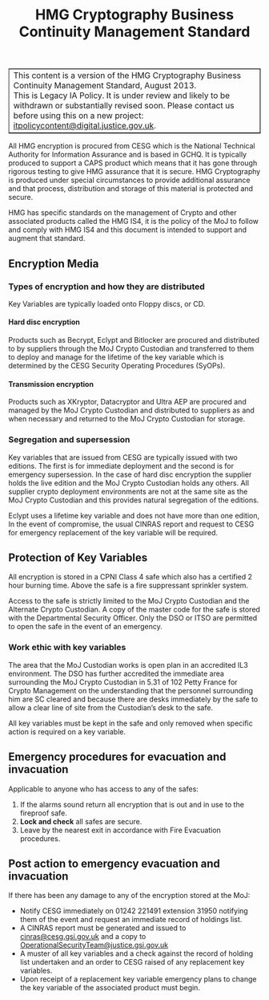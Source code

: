 ﻿---
title: HMG Cryptography Business Continuity Management Standard
---

<table border='1'>
<tr>
<td>This content is a version of the HMG Cryptography Business Continuity Management Standard, August 2013.<br/>
This is Legacy IA Policy. It is under review and likely to be withdrawn or substantially revised soon. Please contact us before using this on a new project: <a href="mailto:itpolicycontent@digital.justice.gov.uk?subject=HMG Cryptography Business Continuity Management Standard">itpolicycontent@digital.justice.gov.uk</a>.</td>
</tr>
</table>

All HMG encryption is procured from CESG which is the National Technical Authority for Information Assurance and is based in GCHQ. It is typically produced to support a CAPS product which means that it has gone through rigorous testing to give HMG assurance that it is secure. HMG Cryptography is produced under special circumstances to provide additional assurance and that process, distribution and storage of this material is protected and secure.

HMG has specific standards on the management of Crypto and other associated products called the HMG IS4, it is the policy of the MoJ to follow and comply with HMG IS4 and this document is intended to support and augment that standard.
 
## Encryption Media

### Types of encryption and how they are distributed

Key Variables are typically loaded onto Floppy discs, or CD.

#### Hard disc encryption

Products such as Becrypt, Eclypt and Bitlocker are procured and distributed to by suppliers through the MoJ Crypto Custodian and transferred to them to deploy and manage for the lifetime of the key variable which is determined by the CESG Security Operating Procedures (SyOPs).

#### Transmission encryption

Products such as XKryptor, Datacryptor and Ultra AEP are procured and managed by the MoJ Crypto Custodian and distributed to suppliers as and when necessary and returned to the MoJ Crypto Custodian for storage.

### Segregation and supersession

Key variables that are issued from CESG are typically issued with two editions. The first is for immediate deployment and the second is for emergency supersession. In the case of hard disc encryption the supplier holds the live edition and the MoJ Crypto Custodian holds any others. All supplier crypto deployment environments are not at the same site as the MoJ Crypto Custodian and this provides natural segregation of the editions.

Eclypt uses a lifetime key variable and does not have more than one edition, In the event of compromise, the usual CINRAS report and request to CESG for emergency replacement of the key variable will be required.
 
## Protection of Key Variables

All encryption is stored in a CPNI Class 4 safe which also has a certified 2 hour burning time. Above the safe is a fire suppressant sprinkler system.

Access to the safe is strictly limited to the MoJ Crypto Custodian and the Alternate Crypto Custodian. A copy of the master code for the safe is stored with the Departmental Security Officer. Only the DSO or ITSO are permitted to open the safe in the event of an emergency.

### Work ethic with key variables

The area that the MoJ Custodian works is open plan in an accredited IL3 environment. The DSO has further accredited the immediate area surrounding the MoJ Crypto Custodian in 5.31 of 102 Petty France for Crypto Management on the understanding that the personnel surrounding him are SC cleared and because there are desks immediately by the safe to allow a clear line of site from the Custodian’s desk to the safe.

All key variables must be kept in the safe and only removed when specific action is required on a key variable.
 
## Emergency procedures for evacuation and invacuation

Applicable to anyone who has access to any of the safes:

1.  If the alarms sound return all encryption that is out and in use to the fireproof safe.
2.  **Lock and check** all safes are secure.
3.  Leave by the nearest exit in accordance with Fire Evacuation procedures.

## Post action to emergency evacuation and invacuation

If there has been any damage to any of the encryption stored at the MoJ:

* Notify CESG immediately on 01242 221491 extension 31950 notifying them of the event and request an immediate record of holdings list.
* A CINRAS report must be generated and issued to [cinras@cesg.gsi.gov.uk](mailto:cinras@cesg.gsi.gov.uk) and a copy to [OperationalSecurityTeam@justice.gsi.gov.uk](mailto:OperationalSecurityTeam@justice.gsi.gov.uk)
* A muster of all key variables and a check against the record of holding list undertaken and an order to CESG raised of any replacement key variables.
* Upon receipt of a replacement key variable emergency plans to change the key variable of the associated product must begin.